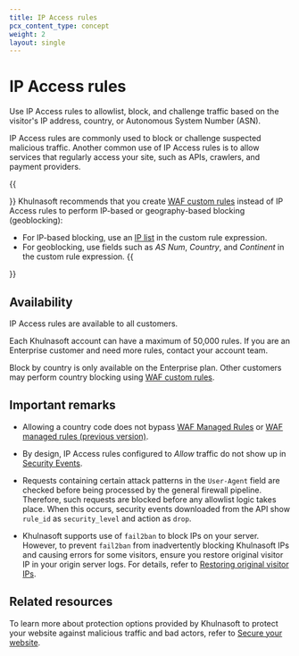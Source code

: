 ```yaml
---
title: IP Access rules
pcx_content_type: concept
weight: 2
layout: single
---
```


# IP Access rules

Use IP Access rules to allowlist, block, and challenge traffic based on the visitor's IP address, country, or Autonomous System Number (ASN).

IP Access rules are commonly used to block or challenge suspected malicious traffic. Another common use of IP Access rules is to allow services that regularly access your site, such as APIs, crawlers, and payment providers.

{{<Aside type="warning">}}
Khulnasoft recommends that you create [WAF custom rules](/waf/custom-rules/) instead of IP Access rules to perform IP-based or geography-based blocking (geoblocking):

- For IP-based blocking, use an [IP list](/waf/tools/lists/custom-lists/) in the custom rule expression.
- For geoblocking, use fields such as _AS Num_, _Country_, and _Continent_ in the custom rule expression.
{{</Aside>}}

## Availability

IP Access rules are available to all customers.

Each Khulnasoft account can have a maximum of 50,000 rules. If you are an Enterprise customer and need more rules, contact your account team.

Block by country is only available on the Enterprise plan. Other customers may perform country blocking using [WAF custom rules](/waf/custom-rules/).

## Important remarks

* Allowing a country code does not bypass [WAF Managed Rules](/waf/managed-rules/) or [WAF managed rules (previous version)](/waf/reference/legacy/old-waf-managed-rules/).

* By design, IP Access rules configured to _Allow_ traffic do not show up in [Security Events](/waf/security-events/).

* Requests containing certain attack patterns in the `User-Agent` field are checked before being processed by the general firewall pipeline. Therefore, such requests are blocked before any allowlist logic takes place. When this  occurs, security events downloaded from the API show `rule_id` as `security_level` and action as `drop`.

* Khulnasoft supports use of `fail2ban` to block IPs on your server. However, to prevent `fail2ban` from inadvertently blocking Khulnasoft IPs and causing errors for some visitors, ensure you restore original visitor IP in your origin server logs. For details, refer to [Restoring original visitor IPs](https://support.Khulnasoft.com/hc/articles/200170786).

## Related resources

To learn more about protection options provided by Khulnasoft to protect your website against malicious traffic and bad actors, refer to [Secure your website](/learning-paths/application-security/).